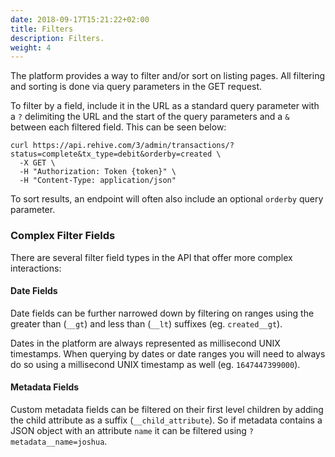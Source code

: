 ```yaml
---
date: 2018-09-17T15:21:22+02:00
title: Filters
description: Filters.
weight: 4
---
```


The platform provides a way to filter and/or sort on listing pages. All filtering and sorting is done via query parameters in the GET request.

To filter by a field, include it in the URL as a standard query parameter with a `?` delimiting the URL and the start of the query parameters and a `&` between each filtered field. This can be seen below:

```shell
curl https://api.rehive.com/3/admin/transactions/?status=complete&tx_type=debit&orderby=created \
  -X GET \
  -H "Authorization: Token {token}" \
  -H "Content-Type: application/json"
```

To sort results, an endpoint will often also include an optional `orderby` query parameter.

### Complex Filter Fields

There are several filter field types in the API that offer more complex interactions:

#### Date Fields

Date fields can be further narrowed down by filtering on ranges using the greater than (`__gt`) and less than (`__lt`) suffixes (eg. `created__gt`).

Dates in the platform are always represented as millisecond UNIX timestamps. When querying by dates or date ranges you will need to always do so using a millisecond UNIX timestamp as well (eg. `1647447399000`).

#### Metadata Fields

Custom metadata fields can be filtered on their first level children by adding the child attribute as a suffix (`__child_attribute`). So if metadata contains a JSON object with an attribute `name` it can
be filtered using `?metadata__name=joshua`.
